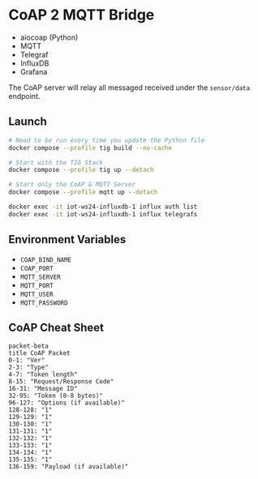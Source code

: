 # CoAP 2 MQTT Bridge
- aiocoap (Python)
- MQTT
- Telegraf
- InfluxDB
- Grafana

The CoAP server will relay all messaged received under the `sensor/data` endpoint.

## Launch
```bash
# Need to be run every time you update the Python file
docker compose --profile tig build --no-cache

# Start with the TIG Stack
docker compose --profile tig up --detach

# Start only the CoAP & MQTT Server
docker compose --profile mqtt up --detach
```

```bash
docker exec -it iot-ws24-influxdb-1 influx auth list
docker exec -it iot-ws24-influxdb-1 influx telegrafs
```

## Environment Variables
- `COAP_BIND_NAME`
- `COAP_PORT`
- `MQTT_SERVER`
- `MQTT_PORT`
- `MQTT_USER`
- `MQTT_PASSWORD`

## CoAP Cheat Sheet
```mermaid
packet-beta
title CoAP Packet
0-1: "Ver"
2-3: "Type"
4-7: "Token length"
8-15: "Request/Response Code"
16-31: "Message ID"
32-95: "Token (0-8 bytes)"
96-127: "Options (if available)"
128-128: "1"
129-129: "1"
130-130: "1"
131-131: "1"
132-132: "1"
133-133: "1"
134-134: "1"
135-135: "1"
136-159: "Payload (if available)"
```
